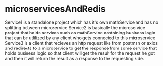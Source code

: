 # microservicesAndRedis
Service1 is a standalone project which has it's own mathService and has no splitting between microservice
Service2 is basically the microservice project that holds services such as mathService containing business logic that can be utlilized by any client who gets connected to this microservice
Service3 is a client that recieves an http request like from postman or axios and redirects to a microservice to get the response from some service that holds business logic so that client will get the result for the request he got and then it will return the result as a response to the requesting side.
